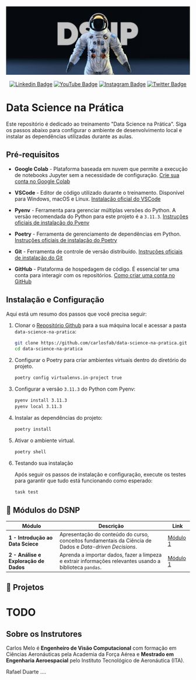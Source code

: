 [<img src="assets/dsnp_banner.png" alt="Data Science na Prática | https://sigmoidal.ai)" title="Data Science na Prática | https://sigmoidal.ai)"/>](https://sigmoidal.ai/)

<div align="center">
  
  [![Linkedin Badge](https://img.shields.io/badge/LinkedIn-0077B5?style=flat-square&logo=Linkedin&logoColor=white&link=https://www.linkedin.com/in/carlos-melo-data-science/)](https://www.linkedin.com/in/carlos-melo-data-science/)
  [![YouTube Badge](https://img.shields.io/badge/YouTube-FF0000?style=flat-square&logo=youtube&logoColor=white)](https://www.youtube.com/@CarlosMeloSigmoidal)
  [![Instagram Badge](https://img.shields.io/badge/Instagram-E4405F?style=flat-square&logo=instagram&logoColor=white)](https://www.instagram.com/carlos_melo.py)
  [![Twitter Badge](https://img.shields.io/twitter/follow/:carlos_melo_py)](https://twitter.com/carlos_melo_py)

</div>

# Data Science na Prática

Este repositório é dedicado ao treinamento "Data Science na Prática". Siga os passos abaixo para configurar o ambiente de desenvolvimento local e instalar as dependências utilizadas durante as aulas.

## Pré-requisitos

* **Google Colab** - Plataforma baseada em nuvem que permite a execução de notebooks Jupyter sem a necessidade de configuração. [Crie sua conta no Google Colab](https://colab.research.google.com/signup)

* **VSCode** - Editor de código utilizado durante o treinamento. Disponível para Windows, macOS e Linux. [Instalação oficial do VSCode](https://code.visualstudio.com/download)

* **Pyenv** - Ferramenta para gerenciar múltiplas versões do Python. A versão recomendada do Python para este projeto é a `3.11.3`. [Instruções oficiais de instalação do Pyenv](https://github.com/pyenv/pyenv#installation)

* **Poetry** - Ferramenta de gerenciamento de dependências em Python. [Instruções oficiais de instalação do Poetry](https://python-poetry.org/docs/#installation)

* **Git** - Ferramenta de controle de versão distribuído. [Instruções oficiais de instalação do Git](https://git-scm.com/book/en/v2/Getting-Started-Installing-Git)

* **GitHub** - Plataforma de hospedagem de código. É essencial ter uma conta para interagir com os repositórios. [Como criar uma conta no GitHub](https://docs.github.com/pt/get-started/onboarding/getting-started-with-your-github-account)

## Instalação e Configuração

Aqui está um resumo dos passos que você precisa seguir:

1. Clonar o [Repositório Github](https://github.com/carlosfab/data-science-na-pratica) para a sua máquina local e acessar a pasta `data-science-na-pratica`:

   ```bash
   git clone https://github.com/carlosfab/data-science-na-pratica.git
   cd data-science-na-pratica
   ```

2. Configurar o Poetry para criar ambientes virtuais dentro do diretório do projeto.

   ```bash
   poetry config virtualenvs.in-project true
   ```

3. Configurar a versão `3.11.3` do Python com Pyenv:

   ```bash
   pyenv install 3.11.3
   pyenv local 3.11.3
   ```

4. Instalar as dependências do projeto:

   ```bash
   poetry install
   ```

5. Ativar o ambiente virtual.

   ```bash
   poetry shell
   ```

6. Testando sua instalação

   Após seguir os passos de instalação e configuração, execute os testes para garantir que tudo está funcionando como esperado:

   ```bash
   task test
   ```

## **🚀 Módulos do DSNP**

| Módulo | Descrição | Link |
|--------|-----------|----------------------|
| **1 - Introdução ao Data Sciece** | Apresentação do conteúdo do curso, conceitos fundamentais da Ciência de Dados e *Data-driven Decisions*. | [Módulo 1](notebooks/01_introducao_ao_data_science) |
| **2 - Análise e Exploração de Dados** | Aprenda a importar dados, fazer a limpeza e extrair informações relevantes usando a biblioteca `pandas`. | [Módulo 1](notebooks/02_analise_e_exploracao_de_dados) |

## 🚀 Projetos

# TODO

## Sobre os Instrutores

<p align="left">
Carlos Melo é <strong>Engenheiro de Visão Computacional</strong> com formação em Ciências Aeronáuticas pela Academia da Força Aérea e <strong>Mestrado em Engenharia Aeroespacial</strong> pelo Instituto Tecnológico de Aeronáutica (ITA).
</p>

<p align="left">
Rafael Duarte ....
</p>
